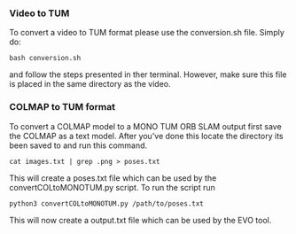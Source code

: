 ### Video to TUM
To convert a video to TUM format please use the conversion.sh file. Simply do:
```
bash conversion.sh
```
and follow the steps presented in ther terminal. However, make sure this file is placed in the same directory as the video. 

### COLMAP to TUM format
To convert a COLMAP model to a MONO TUM ORB SLAM output first save the COLMAP as a text model. After you've done this locate the directory its been saved to and run this command. 
```
cat images.txt | grep .png > poses.txt
```
This will create a poses.txt file which can be used by the convertCOLtoMONOTUM.py script. To run the script run 

```
python3 convertCOLtoMONOTUM.py /path/to/poses.txt
```
This will now create a output.txt file which can be used by the EVO tool. 